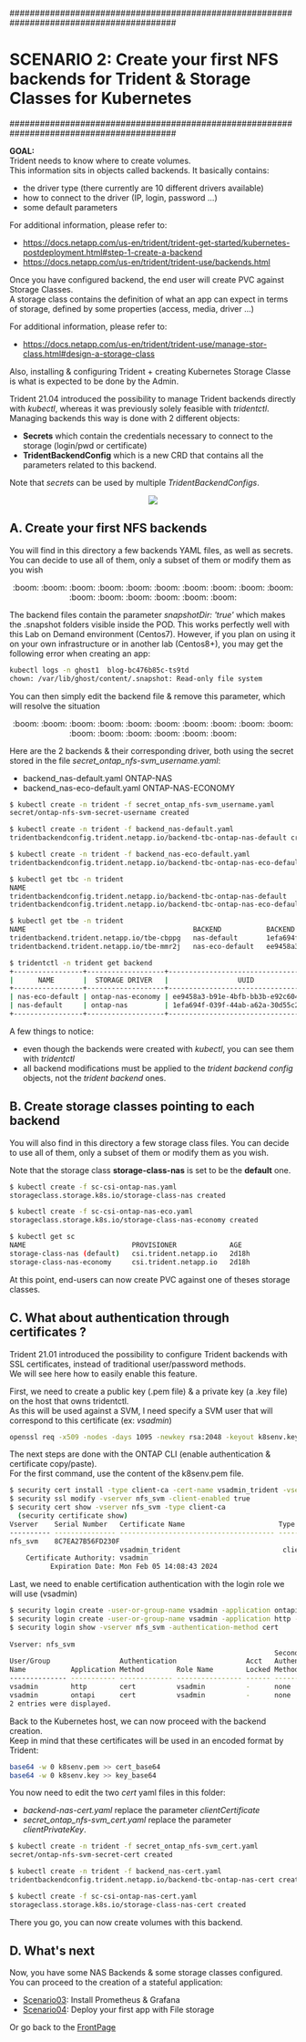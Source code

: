 #########################################################################################
# SCENARIO 2: Create your first NFS backends for Trident & Storage Classes for Kubernetes
#########################################################################################

**GOAL:**  
Trident needs to know where to create volumes.  
This information sits in objects called backends. It basically contains:

- the driver type (there currently are 10 different drivers available)
- how to connect to the driver (IP, login, password ...)
- some default parameters

For additional information, please refer to:

- https://docs.netapp.com/us-en/trident/trident-get-started/kubernetes-postdeployment.html#step-1-create-a-backend
- https://docs.netapp.com/us-en/trident/trident-use/backends.html  

Once you have configured backend, the end user will create PVC against Storage Classes.  
A storage class contains the definition of what an app can expect in terms of storage, defined by some properties (access, media, driver ...)

For additional information, please refer to:

- https://docs.netapp.com/us-en/trident/trident-use/manage-stor-class.html#design-a-storage-class 

Also, installing & configuring Trident + creating Kubernetes Storage Classe is what is expected to be done by the Admin.  

Trident 21.04 introduced the possibility to manage Trident backends directly with _kubectl_, whereas it was previously solely feasible with _tridentctl_.  
Managing backends this way is done with 2 different objects:

- **Secrets** which contain the credentials necessary to connect to the storage (login/pwd or certificate)
- **TridentBackendConfig** which is a new CRD that contains all the parameters related to this backend.

Note that _secrets_ can be used by multiple _TridentBackendConfigs_.

<p align="center"><img src="Images/scenario2.jpg"></p>

## A. Create your first NFS backends

You will find in this directory a few backends YAML files, as well as secrets.  
You can decide to use all of them, only a subset of them or modify them as you wish

<p align="center">:boom: :boom: :boom: :boom: :boom: :boom: :boom: :boom: :boom: :boom: :boom: :boom: :boom: :boom: :boom: :boom:</p>  

The backend files contain the parameter _snapshotDir: 'true'_ which makes the .snapshot folders visible inside the POD.
This works perfectly well with this Lab on Demand environment (Centos7). However, if you plan on using it on your own infrastructure or in another lab (Centos8+), you may get the following error when creating an app:

```bash
kubectl logs -n ghost1  blog-bc476b85c-ts9td
chown: /var/lib/ghost/content/.snapshot: Read-only file system
```

You can then simply edit the backend file & remove this parameter, which will resolve the situation

<p align="center">:boom: :boom: :boom: :boom: :boom: :boom: :boom: :boom: :boom: :boom: :boom: :boom: :boom: :boom: :boom: :boom:</p>  

Here are the 2 backends & their corresponding driver, both using the secret stored in the file _secret_ontap_nfs-svm_username.yaml_:

- backend_nas-default.yaml        ONTAP-NAS
- backend_nas-eco-default.yaml    ONTAP-NAS-ECONOMY

```bash
$ kubectl create -n trident -f secret_ontap_nfs-svm_username.yaml
secret/ontap-nfs-svm-secret-username created

$ kubectl create -n trident -f backend_nas-default.yaml
tridentbackendconfig.trident.netapp.io/backend-tbc-ontap-nas-default created

$ kubectl create -n trident -f backend_nas-eco-default.yaml
tridentbackendconfig.trident.netapp.io/backend-tbc-ontap-nas-eco-default created

$ kubectl get tbc -n trident
NAME                                                                       BACKEND NAME      BACKEND UUID                           PHASE   STATUS
tridentbackendconfig.trident.netapp.io/backend-tbc-ontap-nas-default       nas-default       1efa694f-039f-44ab-a62a-30d55c2384f5   Bound   Success
tridentbackendconfig.trident.netapp.io/backend-tbc-ontap-nas-eco-default   nas-eco-default   ee9458a3-b91e-4bfb-bb3b-e92c6049b44a   Bound   Success

$ kubectl get tbe -n trident
NAME                                         BACKEND           BACKEND UUID
tridentbackend.trident.netapp.io/tbe-cbppg   nas-default       1efa694f-039f-44ab-a62a-30d55c2384f5
tridentbackend.trident.netapp.io/tbe-mmr2j   nas-eco-default   ee9458a3-b91e-4bfb-bb3b-e92c6049b44a

$ tridentctl -n trident get backend
+-----------------+-------------------+--------------------------------------+--------+---------+
|      NAME       |  STORAGE DRIVER   |                 UUID                 | STATE  | VOLUMES |
+-----------------+-------------------+--------------------------------------+--------+---------+
| nas-eco-default | ontap-nas-economy | ee9458a3-b91e-4bfb-bb3b-e92c6049b44a | online |       0 |
| nas-default     | ontap-nas         | 1efa694f-039f-44ab-a62a-30d55c2384f5 | online |       0 |
+-----------------+-------------------+--------------------------------------+--------+---------+
```

A few things to notice:

- even though the backends were created with _kubectl_, you can see them with _tridentctl_
- all backend modifications must be applied to the _trident backend config_ objects, not the _trident backend_ ones.

## B. Create storage classes pointing to each backend

You will also find in this directory a few storage class files.
You can decide to use all of them, only a subset of them or modify them as you wish.

Note that the storage class **storage-class-nas** is set to be the **default** one.

```bash
$ kubectl create -f sc-csi-ontap-nas.yaml
storageclass.storage.k8s.io/storage-class-nas created

$ kubectl create -f sc-csi-ontap-nas-eco.yaml
storageclass.storage.k8s.io/storage-class-nas-economy created

$ kubectl get sc
NAME                          PROVISIONER             AGE
storage-class-nas (default)   csi.trident.netapp.io   2d18h
storage-class-nas-economy     csi.trident.netapp.io   2d18h
```

At this point, end-users can now create PVC against one of theses storage classes.  

## C. What about authentication through certificates ?

Trident 21.01 introduced the possibility to configure Trident backends with SSL certificates, instead of traditional user/password methods.  
We will see here how to easily enable this feature.  

First, we need to create a public key (.pem file) & a private key (a .key file) on the host that owns tridentctl.  
As this will be used against a SVM, I need specify a SVM user that will correspond to this certificate (ex: _vsadmin_)

```bash
openssl req -x509 -nodes -days 1095 -newkey rsa:2048 -keyout k8senv.key -out k8senv.pem -subj "/C=US/ST=NC/L=RTP/O=NetApp/CN=vsadmin"
```

The next steps are done with the ONTAP CLI (enable authentication & certificate copy/paste).  
For the first command, use the content of the k8senv.pem file.  

```bash
$ security cert install -type client-ca -cert-name vsadmin_trident -vserver nfs_svm
$ security ssl modify -vserver nfs_svm -client-enabled true
$ security cert show -vserver nfs_svm -type client-ca
  (security certificate show)
Vserver    Serial Number   Certificate Name                       Type
---------- --------------- -------------------------------------- ------------
nfs_svm    8C7EA27B56FD230F
                           vsadmin_trident                         client-ca
    Certificate Authority: vsadmin
          Expiration Date: Mon Feb 05 14:08:43 2024
```

Last, we need to enable certification authentication with the login role we will use (vsadmin)

```bash
$ security login create -user-or-group-name vsadmin -application ontapi -authentication-method cert -vserver nfs_svm
$ security login create -user-or-group-name vsadmin -application http -authentication-method cert -vserver nfs_svm
$ security login show -vserver nfs_svm -authentication-method cert
  
Vserver: nfs_svm
                                                                 Second
User/Group                 Authentication                 Acct   Authentication
Name           Application Method        Role Name        Locked Method
-------------- ----------- ------------- ---------------- ------ --------------
vsadmin        http        cert          vsadmin          -      none
vsadmin        ontapi      cert          vsadmin          -      none
2 entries were displayed.
```

Back to the Kubernetes host, we can now proceed with the backend creation.  
Keep in mind that these certificates will be used in an encoded format by Trident:

```bash
base64 -w 0 k8senv.pem >> cert_base64
base64 -w 0 k8senv.key >> key_base64
```

You now need to edit the two _cert_ yaml files in this folder:

- _backend-nas-cert.yaml_ replace the parameter _clientCertificate_
- _secret_ontap_nfs-svm_cert.yaml_ replace the parameter _clientPrivateKey_.  

```bash
$ kubectl create -n trident -f secret_ontap_nfs-svm_cert.yaml
secret/ontap-nfs-svm-secret-cert created

$ kubectl create -n trident -f backend_nas-cert.yaml
tridentbackendconfig.trident.netapp.io/backend-tbc-ontap-nas-cert created

$ kubectl create -f sc-csi-ontap-nas-cert.yaml
storageclass.storage.k8s.io/storage-class-nas-cert created
```

There you go, you can now create volumes with this backend.

## D. What's next

Now, you have some NAS Backends & some storage classes configured. You can proceed to the creation of a stateful application:  

- [Scenario03](../Scenario03): Install Prometheus & Grafana  
- [Scenario04](../Scenario04): Deploy your first app with File storage  

Or go back to the [FrontPage](https://github.com/YvosOnTheHub/LabNetApp)